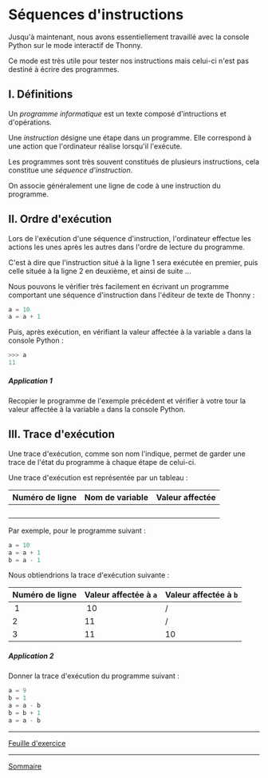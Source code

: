 # Séquences d'instructions

Jusqu'à maintenant, nous avons essentiellement travaillé avec la console Python sur le mode interactif de Thonny.

Ce mode est très utile pour tester nos instructions mais celui-ci n'est pas destiné à écrire des programmes.

## I. Définitions

Un *programme informatique* est un texte composé d'intructions et d'opérations.

Une *instruction* désigne une étape dans un programme. Elle correspond à une action que l'ordinateur réalise lorsqu'il l'exécute.

Les programmes sont très souvent constitués de plusieurs instructions, cela constitue une *séquence d'instruction*.

On associe généralement une ligne de code à une instruction du programme.

## II. Ordre d'exécution

Lors de l'exécution d'une séquence d'instruction, l'ordinateur effectue les actions les unes après les autres dans l'ordre de lecture du programme. 

C'est à dire que l'instruction situé à la ligne 1 sera exécutée en premier, puis celle située à la ligne 2 en deuxième, et ainsi de suite ...

Nous pouvons le vérifier très facilement en écrivant un programme comportant une séquence d'instruction dans l'éditeur de texte de Thonny :

```python
a = 10
a = a + 1
```

Puis, après exécution, en vérifiant la valeur affectée à la variable `a` dans la console Python :

```python
>>> a
11
```

##### Application 1

Recopier le programme de l'exemple précédent et vérifier à votre tour la valeur affectée à la variable `a` dans la console Python.

## III. Trace d'exécution

Une trace d'exécution, comme son nom l'indique, permet de garder une trace de l'état du programme à chaque étape de celui-ci.

Une trace d'exécution est représentée par un tableau :

| Numéro de ligne | Nom de variable | Valeur affectée |
|---|---|---|
| | | |

Par exemple, pour le programme suivant :

```python
a = 10
a = a + 1
b = a - 1
```

Nous obtiendrions la trace d'exécution suivante :

| Numéro de ligne | Valeur affectée à `a` | Valeur affectée à `b` |
|---|---|---|
| 1 | $10$ | / |
| 2 | $11$ | / |
| 3 | $11$ | $10$ |

##### Application 2

Donner la trace d'exécution du programme suivant :

```python
a = 9
b = 1
a = a - b
b = b + 1
a = a - b
```

_______

[Feuille d'exercice](./Exercices/Exercices_sequences.md)
_______

[Sommaire](./../README.md)